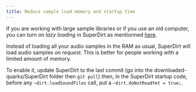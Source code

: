 ```yaml
---
title: Reduce sample load memory and startup time
---
```


If you are working with large sample libraries or if you use an old computer, you can turn on *lazy loading* in SuperDirt as mentionned [here](https://club.tidalcycles.org/t/superdirt-lazy-samples-loading/3148).

Instead of loading all your audio samples in the RAM as usual, SuperDirt will load audio samples *on request*. This is better for people working with a limited amount of memory.

To enable it, update SuperDirt to the last commit (go into the downloaded-quarks/SuperDirt folder then `git pull`) then, in the SuperDirt startup code, before any `~dirt.loadSoundFiles` call, put a `~dirt.doNotReadYet = true;`.